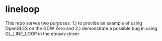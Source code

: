 lineloop
========

This repo serves two purposes: 1.) to provide an example of using OpenGLES on the GCW Zero and 2.) demonstrate a possible bug in using GL_LINE_LOOP in the etnaviv driver
